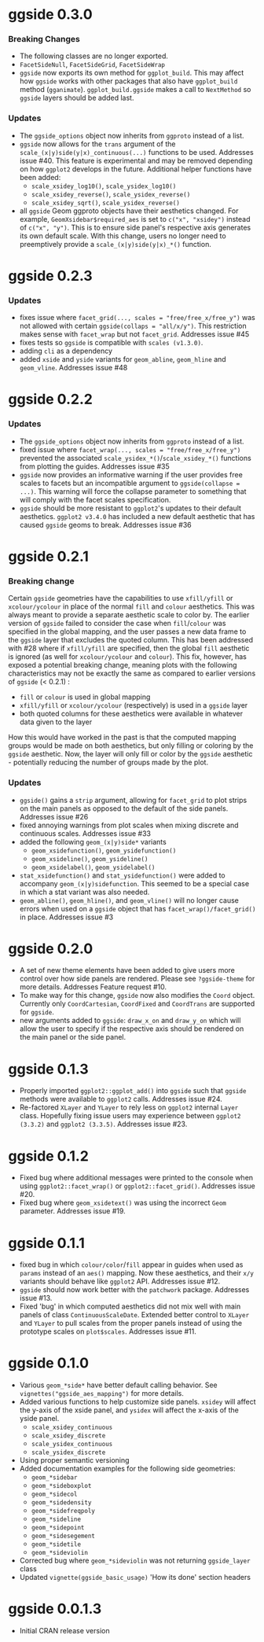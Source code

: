 
# ggside 0.3.0

### Breaking Changes

* The following classes are no longer exported.
 * `FacetSideNull`, `FacetSideGrid`, `FacetSideWrap`
* `ggside` now exports its own method for `ggplot_build`. This may affect how `ggside` works with other packages that also have `ggplot_build` method (`gganimate`). `ggplot_build.ggside` makes a call to `NextMethod` so `ggside` layers should be added last. 

### Updates

* The `ggside_options` object now inherits from `ggproto` instead of a list.
* `ggside` now allows for the `trans` argument of the `scale_(x|y)side(y|x)_continuous(...)` functions to be used. Addresses issue #40. This feature is experimental and may be removed depending on how `ggplot2` develops in the future. Additional helper functions have been added:
  * `scale_xsidey_log10()`, `scale_ysidex_log10()`
  * `scale_xsidey_reverse()`, `scale_ysidex_reverse()`
  * `scale_xsidey_sqrt()`, `scale_ysidex_reverse()`
* all `ggside` Geom ggproto objects have their aesthetics changed. For example, `GeomXsidebar$required_aes` is set to `c("x", "xsidey")` instead of `c("x", "y")`. This is to ensure side panel's respective axis generates its own default scale. With this change, users no longer need to preemptively provide a `scale_(x|y)side(y|x)_*()` function.

# ggside 0.2.3

### Updates

* fixes issue where `facet_grid(..., scales = "free/free_x/free_y")` was not allowed with certain `ggside(collaps = "all/x/y")`. This restriction makes sense with `facet_wrap` but not `facet_grid`. Addresses issue #45
* fixes tests so `ggside` is compatible with `scales (v1.3.0)`.
* adding `cli` as a dependency
* added `xside` and `yside` variants for `geom_abline`, `geom_hline` and `geom_vline`. Addresses issue #48 

# ggside 0.2.2

### Updates

* The `ggside_options` object now inherits from `ggproto` instead of a list.
* fixed issue where `facet_wrap(..., scales = "free/free_x/free_y")` prevented the associated `scale_ysidex_*()`/`scale_xsidey_*()` functions from plotting the guides. Addresses issue #35
* `ggside` now provides an informative warning if the user provides free scales to facets but an incompatible argument to `ggside(collapse = ...)`. This warning will force the collapse parameter to something that will comply with the facet scales specification.
* `ggside` should be more resistant to `ggplot2`'s updates to their default aesthetics. `ggplot2 v3.4.0` has included a new default aesthetic that has caused `ggside` geoms to break. Addresses issue #36


# ggside 0.2.1

### Breaking change

Certain `ggside` geometries have the capabilities to use `xfill/yfill` or `xcolour/ycolour` in place of the normal `fill` and `colour` aesthetics. This was always meant to provide a separate aesthetic scale to color by. The earlier version of `ggside` failed to consider the case when `fill`/`colour` was specified in the global mapping, and the user passes a new data frame to the `ggside` layer that excludes the quoted column. This has been addressed with #28 where if `xfill/yfill` are specified, then the global `fill` aesthetic is ignored (as well for `xcolour/ycolour` and `colour`). This fix, however, has exposed a potential breaking change, meaning plots with the following characteristics may not be exactly the same as compared to earlier versions of `ggside` (< 0.2.1) :

* `fill` or `colour` is used in global mapping
* `xfill/yfill` or `xcolour/ycolour` (respectively) is used in a `ggside` layer
* both quoted columns for these aesthetics were available in whatever data given to the layer

How this would have worked in the past is that the computed mapping groups would be made on both aesthetics, but only filling or coloring by the `ggside` aesthetic. Now, the layer will only fill or color by the `ggside` aesthetic - potentially reducing the number of groups made by the plot.

### Updates

* `ggside()` gains a `strip` argument, allowing for `facet_grid` to plot strips on the main panels as opposed to the default of the side panels. Addresses issue #26
* fixed annoying warnings from plot scales when mixing discrete and continuous scales. Addresses issue #33
* added the following `geom_(x|y)side*` variants
  * `geom_xsidefunction()`, `geom_ysidefunction()`
  * `geom_xsideline()`, `geom_ysideline()` 
  * `geom_xsidelabel()`, `geom_ysidelabel()`
* `stat_xsidefunction()` and `stat_ysidefunction()` were added to accompany `geom_(x|y)sidefunction`. This seemed to be a special case in which a stat variant was also needed.
* `geom_abline()`, `geom_hline()`, and `geom_vline()` will no longer cause errors when used on a `ggside` object that has `facet_wrap()/facet_grid()` in place. Addresses issue #3


# ggside 0.2.0

* A set of new theme elements have been added to give users more control over how side panels are rendered. Please see `?ggside-theme` for more details. Addresses Feature request #10.
* To make way for this change, `ggside` now also modifies the `Coord` object. Currently only `CoordCartesian`, `CoordFixed` and `CoordTrans` are supported for `ggside`.
* new arguments added to `ggside`: `draw_x_on` and `draw_y_on` which will allow the user to specify if the respective axis should be rendered on the main panel or the side panel.

# ggside 0.1.3

* Properly imported `ggplot2::ggplot_add()` into `ggside` such that `ggside` methods were available to `ggplot2` calls. Addresses issue #24.
* Re-factored `XLayer` and `YLayer` to rely less on `ggplot2` internal `Layer` class. Hopefully fixing issue users may experience between `ggplot2 (3.3.2)` and `ggplot2 (3.3.5)`. Addresses issue #23.

# ggside 0.1.2

* Fixed bug where additional messages were printed to the console when using `ggplot2::facet_wrap()` or `ggplot2::facet_grid()`. Addresses issue #20.
* Fixed bug where `geom_xsidetext()` was using the incorrect `Geom` parameter. Addresses issue #19.

# ggside 0.1.1

* fixed bug in which `colour/color`/`fill` appear in guides when used as `params` instead of an `aes()` mapping. Now these aesthetics, and their `x/y` variants should behave like `ggplot2` API. Addresses issue #12.
* `ggside` should now work better with the `patchwork` package. Addresses issue #13.
* Fixed 'bug' in which computed aesthetics did not mix well with main panels of class `ContinuousScaleDate`. Extended better control to `XLayer` and `YLayer` to pull scales from the proper panels instead of using the prototype scales on `plot$scales`. Addresses issue #11.

# ggside 0.1.0

* Various `geom_*side*` have better default calling behavior. See `vignettes("ggside_aes_mapping")` for more details.
* Added various functions to help customize side panels. `xsidey` will affect the y-axis of the xside panel, and `ysidex` will affect the x-axis of the yside panel.
  * `scale_xsidey_continuous`
  * `scale_xsidey_discrete`
  * `scale_ysidex_continuous`
  * `scale_ysidex_discrete`
* Using proper semantic versioning
* Added documentation examples for the following side geometries:
  * `geom_*sidebar`
  * `geom_*sideboxplot`
  * `geom_*sidecol`
  * `geom_*sidedensity`
  * `geom_*sidefreqpoly`
  * `geom_*sideline`
  * `geom_*sidepoint`
  * `geom_*sidesegement`
  * `geom_*sidetile`
  * `geom_*sideviolin`
* Corrected bug where `geom_*sideviolin` was not returning `ggside_layer` class
* Updated `vignette(ggside_basic_usage)` 'How its done' section headers

# ggside 0.0.1.3

* Initial CRAN release version

